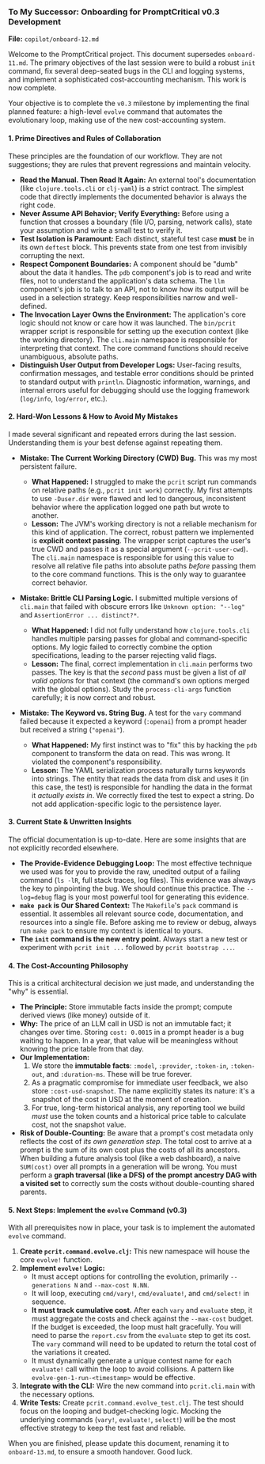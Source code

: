 ### **To My Successor: Onboarding for PromptCritical v0.3 Development**

**File:** `copilot/onboard-12.md`

Welcome to the PromptCritical project. This document supersedes `onboard-11.md`. The primary objectives of the last session were to build a robust `init` command, fix several deep-seated bugs in the CLI and logging systems, and implement a sophisticated cost-accounting mechanism. This work is now complete.

Your objective is to complete the `v0.3` milestone by implementing the final planned feature: a high-level `evolve` command that automates the evolutionary loop, making use of the new cost-accounting system.

#### 1. Prime Directives and Rules of Collaboration

These principles are the foundation of our workflow. They are not suggestions; they are rules that prevent regressions and maintain velocity.

*   **Read the Manual. Then Read It Again:** An external tool's documentation (like `clojure.tools.cli` or `clj-yaml`) is a strict contract. The simplest code that directly implements the documented behavior is always the right code.
*   **Never Assume API Behavior; Verify Everything:** Before using a function that crosses a boundary (file I/O, parsing, network calls), state your assumption and write a small test to verify it.
*   **Test Isolation is Paramount:** Each distinct, stateful test case **must** be in its own `deftest` block. This prevents state from one test from invisibly corrupting the next.
*   **Respect Component Boundaries:** A component should be "dumb" about the data it handles. The `pdb` component's job is to read and write files, not to understand the application's data schema. The `llm` component's job is to talk to an API, not to know how its output will be used in a selection strategy. Keep responsibilities narrow and well-defined.
*   **The Invocation Layer Owns the Environment:** The application's core logic should not know or care how it was launched. The `bin/pcrit` wrapper script is responsible for setting up the execution context (like the working directory). The `cli.main` namespace is responsible for interpreting that context. The core command functions should receive unambiguous, absolute paths.
*   **Distinguish User Output from Developer Logs:** User-facing results, confirmation messages, and testable error conditions should be printed to standard output with `println`. Diagnostic information, warnings, and internal errors useful for debugging should use the logging framework (`log/info`, `log/error`, etc.).

#### 2. Hard-Won Lessons & How to Avoid My Mistakes

I made several significant and repeated errors during the last session. Understanding them is your best defense against repeating them.

*   **Mistake: The Current Working Directory (CWD) Bug.** This was my most persistent failure.
    *   **What Happened:** I struggled to make the `pcrit` script run commands on relative paths (e.g., `pcrit init work`) correctly. My first attempts to use `-Duser.dir` were flawed and led to dangerous, inconsistent behavior where the application logged one path but wrote to another.
    *   **Lesson:** The JVM's working directory is not a reliable mechanism for this kind of application. The correct, robust pattern we implemented is **explicit context passing**. The wrapper script captures the user's true CWD and passes it as a special argument (`--pcrit-user-cwd`). The `cli.main` namespace is responsible for using this value to resolve all relative file paths into absolute paths *before* passing them to the core command functions. This is the only way to guarantee correct behavior.

*   **Mistake: Brittle CLI Parsing Logic.** I submitted multiple versions of `cli.main` that failed with obscure errors like `Unknown option: "--log"` and `AssertionError ... distinct?*`.
    *   **What Happened:** I did not fully understand how `clojure.tools.cli` handles multiple parsing passes for global and command-specific options. My logic failed to correctly combine the option specifications, leading to the parser rejecting valid flags.
    *   **Lesson:** The final, correct implementation in `cli.main` performs two passes. The key is that the *second* pass must be given a list of *all valid options* for that context (the command's own options merged with the global options). Study the `process-cli-args` function carefully; it is now correct and robust.

*   **Mistake: The Keyword vs. String Bug.** A test for the `vary` command failed because it expected a keyword (`:openai`) from a prompt header but received a string (`"openai"`).
    *   **What Happened:** My first instinct was to "fix" this by hacking the `pdb` component to transform the data on read. This was wrong. It violated the component's responsibility.
    *   **Lesson:** The YAML serialization process naturally turns keywords into strings. The entity that reads the data from disk and uses it (in this case, the test) is responsible for handling the data in the format it *actually exists in*. We correctly fixed the test to expect a string. Do not add application-specific logic to the persistence layer.

#### 3. Current State & Unwritten Insights

The official documentation is up-to-date. Here are some insights that are not explicitly recorded elsewhere.

*   **The Provide-Evidence Debugging Loop:** The most effective technique we used was for you to provide the raw, unedited output of a failing command (`ls -lR`, full stack traces, log files). This evidence was always the key to pinpointing the bug. We should continue this practice. The `--log=debug` flag is your most powerful tool for generating this evidence.
*   **`make pack` is Our Shared Context:** The `Makefile`'s `pack` command is essential. It assembles all relevant source code, documentation, and resources into a single file. Before asking me to review or debug, always run `make pack` to ensure my context is identical to yours.
*   **The `init` command is the new entry point.** Always start a new test or experiment with `pcrit init ...` followed by `pcrit bootstrap ...`.

#### 4. The Cost-Accounting Philosophy

This is a critical architectural decision we just made, and understanding the "why" is essential.

*   **The Principle:** Store immutable facts inside the prompt; compute derived views (like money) outside of it.
*   **Why:** The price of an LLM call in USD is not an immutable fact; it changes over time. Storing `cost: 0.0015` in a prompt header is a bug waiting to happen. In a year, that value will be meaningless without knowing the price table from that day.
*   **Our Implementation:**
    1.  We store the **immutable facts**: `:model`, `:provider`, `:token-in`, `:token-out`, and `:duration-ms`. These will be true forever.
    2.  As a pragmatic compromise for immediate user feedback, we also store `:cost-usd-snapshot`. The name explicitly states its nature: it's a snapshot of the cost in USD at the moment of creation.
    3.  For true, long-term historical analysis, any reporting tool we build *must* use the token counts and a historical price table to calculate cost, not the snapshot value.
*   **Risk of Double-Counting:** Be aware that a prompt's cost metadata only reflects the cost of *its own generation step*. The total cost to arrive at a prompt is the sum of its own cost plus the costs of all its ancestors. When building a future analysis tool (like a web dashboard), a naive `SUM(cost)` over all prompts in a generation will be wrong. You must perform a **graph traversal (like a DFS) of the prompt ancestry DAG with a visited set** to correctly sum the costs without double-counting shared parents.

#### 5. Next Steps: Implement the `evolve` Command (v0.3)

With all prerequisites now in place, your task is to implement the automated `evolve` command.

1.  **Create `pcrit.command.evolve.clj`:** This new namespace will house the core `evolve!` function.
2.  **Implement `evolve!` Logic:**
    *   It must accept options for controlling the evolution, primarily `--generations N` and `--max-cost N.NN`.
    *   It will loop, executing `cmd/vary!`, `cmd/evaluate!`, and `cmd/select!` in sequence.
    *   **It must track cumulative cost.** After each `vary` and `evaluate` step, it must aggregate the costs and check against the `--max-cost` budget. If the budget is exceeded, the loop must halt gracefully. You will need to parse the `report.csv` from the `evaluate` step to get its cost. The `vary` command will need to be updated to return the total cost of the variations it created.
    *   It must dynamically generate a unique contest name for each `evaluate!` call within the loop to avoid collisions. A pattern like `evolve-gen-1-run-<timestamp>` would be effective.
3.  **Integrate with the CLI:** Wire the new command into `pcrit.cli.main` with the necessary options.
4.  **Write Tests:** Create `pcrit.command.evolve_test.clj`. The test should focus on the looping and budget-checking logic. Mocking the underlying commands (`vary!`, `evaluate!`, `select!`) will be the most effective strategy to keep the test fast and reliable.

When you are finished, please update this document, renaming it to `onboard-13.md`, to ensure a smooth handover. Good luck.
